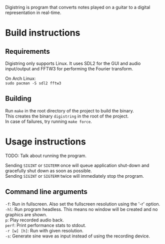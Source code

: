Digistring is program that converts notes played on a guitar to a digital representation in real-time.

# Build instructions
## Requirements
Digistring only supports Linux. It uses SDL2 for the GUI and audio input/output and FFTW3 for performing the Fourier transform.

On Arch Linux:  
`sudo pacman -S sdl2 fftw3`

## Building
Run `make` in the root directory of the project to build the binary.  
This creates the binary `digistring` in the root of the project.  
In case of failures, try running `make force`.

# Usage instructions
TODO: Talk about running the program.

Sending `SIGINT` or `SIGTERM` once will queue application shut-down and gracefully shut down as soon as possible.  
Sending `SIGINT` or `SIGTERM` twice will immediately stop the program.

## Command line arguments
`-f`: Run in fullscreen. Also set the fullscreen resolution using the '-r' option.  
`-hl`: Run program headless. This means no window will be created and no graphics are shown.  
`p`: Play recorded audio back.  
`perf`: Print performance stats to stdout.  
`-r [w] [h]`: Run with given resolution.  
`-s`: Generate sine wave as input instead of using the recording device.
